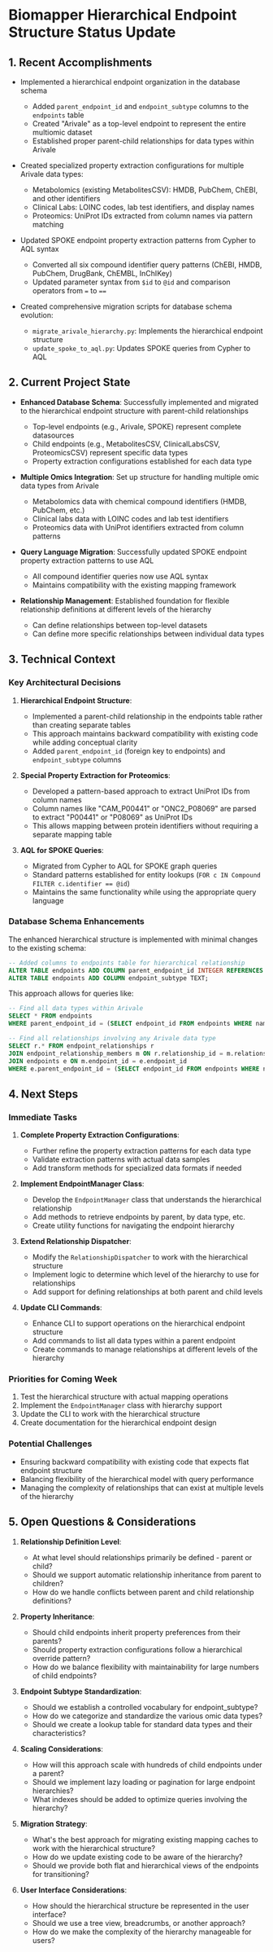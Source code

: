 # Biomapper Hierarchical Endpoint Structure Status Update

## 1. Recent Accomplishments

- Implemented a hierarchical endpoint organization in the database schema
  - Added `parent_endpoint_id` and `endpoint_subtype` columns to the `endpoints` table
  - Created "Arivale" as a top-level endpoint to represent the entire multiomic dataset
  - Established proper parent-child relationships for data types within Arivale

- Created specialized property extraction configurations for multiple Arivale data types:
  - Metabolomics (existing MetabolitesCSV): HMDB, PubChem, ChEBI, and other identifiers
  - Clinical Labs: LOINC codes, lab test identifiers, and display names
  - Proteomics: UniProt IDs extracted from column names via pattern matching

- Updated SPOKE endpoint property extraction patterns from Cypher to AQL syntax
  - Converted all six compound identifier query patterns (ChEBI, HMDB, PubChem, DrugBank, ChEMBL, InChIKey)
  - Updated parameter syntax from `$id` to `@id` and comparison operators from `=` to `==`

- Created comprehensive migration scripts for database schema evolution:
  - `migrate_arivale_hierarchy.py`: Implements the hierarchical endpoint structure
  - `update_spoke_to_aql.py`: Updates SPOKE queries from Cypher to AQL

## 2. Current Project State

- **Enhanced Database Schema**: Successfully implemented and migrated to the hierarchical endpoint structure with parent-child relationships
  - Top-level endpoints (e.g., Arivale, SPOKE) represent complete datasources
  - Child endpoints (e.g., MetabolitesCSV, ClinicalLabsCSV, ProteomicsCSV) represent specific data types
  - Property extraction configurations established for each data type

- **Multiple Omics Integration**: Set up structure for handling multiple omic data types from Arivale
  - Metabolomics data with chemical compound identifiers (HMDB, PubChem, etc.)
  - Clinical labs data with LOINC codes and lab test identifiers
  - Proteomics data with UniProt identifiers extracted from column patterns

- **Query Language Migration**: Successfully updated SPOKE endpoint property extraction patterns to use AQL
  - All compound identifier queries now use AQL syntax
  - Maintains compatibility with the existing mapping framework

- **Relationship Management**: Established foundation for flexible relationship definitions at different levels of the hierarchy
  - Can define relationships between top-level datasets
  - Can define more specific relationships between individual data types

## 3. Technical Context

### Key Architectural Decisions

1. **Hierarchical Endpoint Structure**: 
   - Implemented a parent-child relationship in the endpoints table rather than creating separate tables
   - This approach maintains backward compatibility with existing code while adding conceptual clarity
   - Added `parent_endpoint_id` (foreign key to endpoints) and `endpoint_subtype` columns

2. **Special Property Extraction for Proteomics**:
   - Developed a pattern-based approach to extract UniProt IDs from column names
   - Column names like "CAM_P00441" or "ONC2_P08069" are parsed to extract "P00441" or "P08069" as UniProt IDs
   - This allows mapping between protein identifiers without requiring a separate mapping table

3. **AQL for SPOKE Queries**:
   - Migrated from Cypher to AQL for SPOKE graph queries
   - Standard patterns established for entity lookups (`FOR c IN Compound FILTER c.identifier == @id`)
   - Maintains the same functionality while using the appropriate query language

### Database Schema Enhancements

The enhanced hierarchical structure is implemented with minimal changes to the existing schema:

```sql
-- Added columns to endpoints table for hierarchical relationship
ALTER TABLE endpoints ADD COLUMN parent_endpoint_id INTEGER REFERENCES endpoints(endpoint_id);
ALTER TABLE endpoints ADD COLUMN endpoint_subtype TEXT;
```

This approach allows for queries like:

```sql
-- Find all data types within Arivale
SELECT * FROM endpoints 
WHERE parent_endpoint_id = (SELECT endpoint_id FROM endpoints WHERE name = 'Arivale');

-- Find all relationships involving any Arivale data type
SELECT r.* FROM endpoint_relationships r
JOIN endpoint_relationship_members m ON r.relationship_id = m.relationship_id
JOIN endpoints e ON m.endpoint_id = e.endpoint_id
WHERE e.parent_endpoint_id = (SELECT endpoint_id FROM endpoints WHERE name = 'Arivale');
```

## 4. Next Steps

### Immediate Tasks

1. **Complete Property Extraction Configurations**:
   - Further refine the property extraction patterns for each data type
   - Validate extraction patterns with actual data samples
   - Add transform methods for specialized data formats if needed

2. **Implement EndpointManager Class**:
   - Develop the `EndpointManager` class that understands the hierarchical relationship
   - Add methods to retrieve endpoints by parent, by data type, etc.
   - Create utility functions for navigating the endpoint hierarchy

3. **Extend Relationship Dispatcher**:
   - Modify the `RelationshipDispatcher` to work with the hierarchical structure
   - Implement logic to determine which level of the hierarchy to use for relationships
   - Add support for defining relationships at both parent and child levels

4. **Update CLI Commands**:
   - Enhance CLI to support operations on the hierarchical endpoint structure
   - Add commands to list all data types within a parent endpoint
   - Create commands to manage relationships at different levels of the hierarchy

### Priorities for Coming Week

1. Test the hierarchical structure with actual mapping operations
2. Implement the `EndpointManager` class with hierarchy support
3. Update the CLI to work with the hierarchical structure
4. Create documentation for the hierarchical endpoint design

### Potential Challenges

- Ensuring backward compatibility with existing code that expects flat endpoint structure
- Balancing flexibility of the hierarchical model with query performance
- Managing the complexity of relationships that can exist at multiple levels of the hierarchy

## 5. Open Questions & Considerations

1. **Relationship Definition Level**:
   - At what level should relationships primarily be defined - parent or child?
   - Should we support automatic relationship inheritance from parent to children?
   - How do we handle conflicts between parent and child relationship definitions?

2. **Property Inheritance**:
   - Should child endpoints inherit property preferences from their parents?
   - Should property extraction configurations follow a hierarchical override pattern?
   - How do we balance flexibility with maintainability for large numbers of child endpoints?

3. **Endpoint Subtype Standardization**:
   - Should we establish a controlled vocabulary for endpoint_subtype?
   - How do we categorize and standardize the various omic data types?
   - Should we create a lookup table for standard data types and their characteristics?

4. **Scaling Considerations**:
   - How will this approach scale with hundreds of child endpoints under a parent?
   - Should we implement lazy loading or pagination for large endpoint hierarchies?
   - What indexes should be added to optimize queries involving the hierarchy?

5. **Migration Strategy**:
   - What's the best approach for migrating existing mapping caches to work with the hierarchical structure?
   - How do we update existing code to be aware of the hierarchy?
   - Should we provide both flat and hierarchical views of the endpoints for transitioning?

6. **User Interface Considerations**:
   - How should the hierarchical structure be represented in the user interface?
   - Should we use a tree view, breadcrumbs, or another approach?
   - How do we make the complexity of the hierarchy manageable for users?
